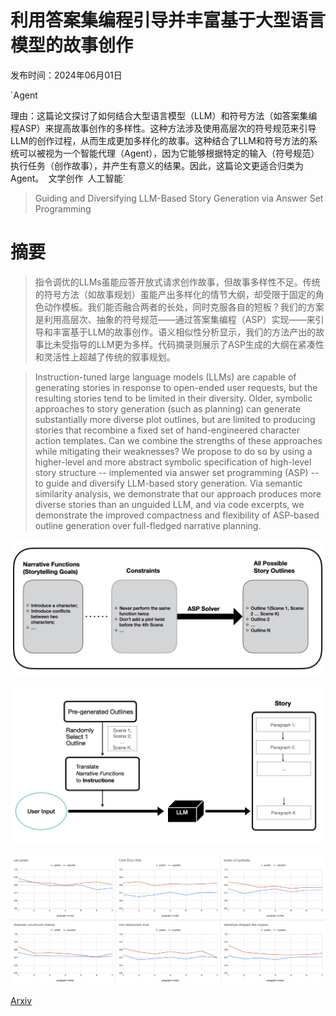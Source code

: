 # 利用答案集编程引导并丰富基于大型语言模型的故事创作

发布时间：2024年06月01日

`Agent

理由：这篇论文探讨了如何结合大型语言模型（LLM）和符号方法（如答案集编程ASP）来提高故事创作的多样性。这种方法涉及使用高层次的符号规范来引导LLM的创作过程，从而生成更加多样化的故事。这种结合了LLM和符号方法的系统可以被视为一个智能代理（Agent），因为它能够根据特定的输入（符号规范）执行任务（创作故事），并产生有意义的结果。因此，这篇论文更适合归类为Agent。` `文学创作` `人工智能`

> Guiding and Diversifying LLM-Based Story Generation via Answer Set Programming

# 摘要

> 指令调优的LLMs虽能应答开放式请求创作故事，但故事多样性不足。传统的符号方法（如故事规划）虽能产出多样化的情节大纲，却受限于固定的角色动作模板。我们能否融合两者的长处，同时克服各自的短板？我们的方案是利用高层次、抽象的符号规范——通过答案集编程（ASP）实现——来引导和丰富基于LLM的故事创作。语义相似性分析显示，我们的方法产出的故事比未受指导的LLM更为多样。代码摘录则展示了ASP生成的大纲在紧凑性和灵活性上超越了传统的叙事规划。

> Instruction-tuned large language models (LLMs) are capable of generating stories in response to open-ended user requests, but the resulting stories tend to be limited in their diversity. Older, symbolic approaches to story generation (such as planning) can generate substantially more diverse plot outlines, but are limited to producing stories that recombine a fixed set of hand-engineered character action templates. Can we combine the strengths of these approaches while mitigating their weaknesses? We propose to do so by using a higher-level and more abstract symbolic specification of high-level story structure -- implemented via answer set programming (ASP) -- to guide and diversify LLM-based story generation. Via semantic similarity analysis, we demonstrate that our approach produces more diverse stories than an unguided LLM, and via code excerpts, we demonstrate the improved compactness and flexibility of ASP-based outline generation over full-fledged narrative planning.

![利用答案集编程引导并丰富基于大型语言模型的故事创作](../../../paper_images/2406.00554/outlines.jpeg)

![利用答案集编程引导并丰富基于大型语言模型的故事创作](../../../paper_images/2406.00554/overall.jpeg)

![利用答案集编程引导并丰富基于大型语言模型的故事创作](../../../paper_images/2406.00554/homogeneity.png)

[Arxiv](https://arxiv.org/abs/2406.00554)